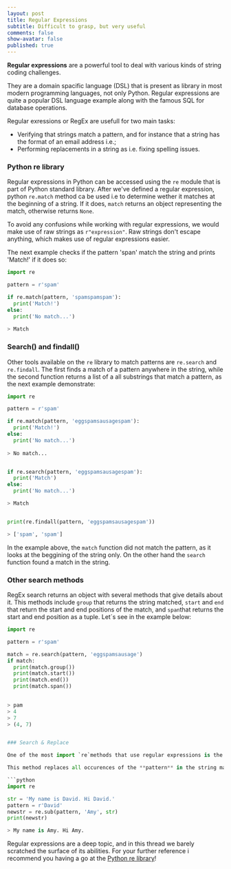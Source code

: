 ```yaml
---
layout: post
title: Regular Expressions
subtitle: Difficult to grasp, but very useful
comments: false
show-avatar: false
published: true
---
```


<a href='https://en.wikipedia.org/wiki/Regular_expression'></a>**Regular expressions** are a powerful tool to deal with various kinds of string coding challenges.

They are a domain spacific language (DSL) that is present as library in most modern programming languages, not only Python. Regular expressions are quite a popular DSL language example along with the famous SQL for database operations.

Regular exressions or RegEx are usefull for two main tasks:

* Verifying that strings match a pattern, and for instance that a string has the format of an email address i.e.;
* Performing replacements in a string as i.e. fixing spelling issues.


### Python re library
Regular expressions in Python can be accessed using the `re` module that is part of Python standard library.
After we've defined a regular expression, python `re.match` method ca be used i.e to determine wether it matches at the beginning of a string. If it does, `match` returns an object representing the match, otherwise returns `None`.

To avoid any confusions while working with regular expressions, we would make use of raw strings as `r"expression"`.
Raw strings don't escape anything, which makes use of regular expressions easier.

The next example checks if the pattern 'span' match the string and prints 'Match!' if it does so:

```python
import re

pattern = r'spam'

if re.match(pattern, 'spamspamspam'):
  print('Match!')
else:
  print('No match...')
  
> Match
```

### Search() and findall()

Other tools available on the `re` library to match patterns are `re.search` and `re.findall`. The first finds a match of a pattern anywhere in the string, while the second function returns a list of a all substrings that match a pattern, as the next example demonstrate:

``` python
import re

pattern = r'spam'

if re.match(pattern, 'eggspamsausagespam'):
  print('Match!')
else:
  print('No match...')
  
> No match...


if re.search(pattern, 'eggspamsausagespam'):
  print('Match')
else:
  print('No match...')

> Match


print(re.findall(pattern, 'eggspamsausagespam'))

> ['spam', 'spam']
```

In the example above, the `match` function did not match the pattern, as it looks at the beggining of the string only. On the other hand the `search` function found a match in the string.

### Other search methods

RegEx search returns an object with several methods that give details about it. This methods include `group` that returns the string matched, `start` and `end` that return the start and end positions of the match, and `span`that returns the start and end position as a tuple. Let´s see in the example below:

```python
import re

pattern = r'spam'

match = re.search(pattern, 'eggspamsausage')
if match:
  print(match.group())
  print(match.start())
  print(match.end())
  print(match.span())
  

> pam
> 4 
> 7
> (4, 7)


### Search & Replace

One of the most import `re`methods that use regular expressions is the `sub`.

This method replaces all occurences of the **pattern** in the string making use of repl thus substituting all occurences unless **max** limit is provided. This method returns the modified string.

```python
import re

str = 'My name is David. Hi David.'
pattern = r'David'
newstr = re.sub(pattern, 'Amy', str)
print(newstr)

> My name is Amy. Hi Amy.
```

Regular expressions are a deep topic, and in this thread we barely scratched the surface of its abilities. For your further reference i recommend you having a go at the <a href='https://docs.python.org/2/library/re.html'>Python re library</a>!
